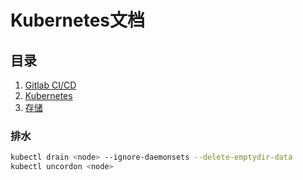 # Kubernetes文档

## 目录
1. [Gitlab CI/CD](0-Gitlab_CICD.md)
2. [Kubernetes](1-Kubernetes.md)
3. [存储](2-存储.md)


### 排水

```bash
kubectl drain <node> --ignore-daemonsets --delete-emptydir-data
kubectl uncordon <node>
```
